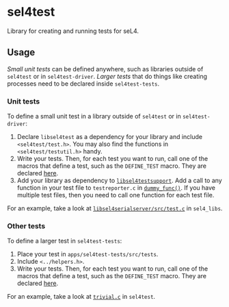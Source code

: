 # sel4test

Library for creating and running tests for seL4.

## Usage

*Small unit tests* can be defined anywhere, such as libraries outside of `sel4test` or in `sel4test-driver`. *Larger tests* that do things like creating processes need to be declared inside `sel4test-tests`.

### Unit tests
To define a small unit test in a library outside of `sel4test` or in `sel4test-driver`:
1. Declare `libsel4test` as a dependency for your library and include `<sel4test/test.h>`. You may also find the functions in `<sel4test/testutil.h>` handy.
2. Write your tests. Then, for each test you want to run, call one of the macros that define a test, such as the `DEFINE_TEST` macro. They are declared [here](http://bitbucket.keg.ertos.in.nicta.com.au/projects/SEL4/repos/sel4_libs/browse/libsel4test/include/sel4test/test.h#88).
3. Add your library as dependency to [`libsel4testsupport`](http://bitbucket.keg.ertos.in.nicta.com.au/projects/SEL4/repos/sel4test/browse/libsel4testsupport). Add a call to any function in your test file to `testreporter.c` in [`dummy_func()`](http://bitbucket.keg.ertos.in.nicta.com.au/projects/SEL4/repos/sel4test/browse/libsel4testsupport/src/testreporter.c#35). If you have multiple test files, then you need to call one function for each test file.

For an example, take a look at [`libsel4serialserver/src/test.c`](http://bitbucket.keg.ertos.in.nicta.com.au/projects/SEL4/repos/sel4_libs/browse/libsel4serialserver/src/test.c) in `sel4_libs`.

### Other tests
To define a larger test in `sel4test-tests`:
1. Place your test in `apps/sel4test-tests/src/tests`.
2. Include `<../helpers.h>`.
3. Write your tests. Then, for each test you want to run, call one of the macros that define a test, such as the `DEFINE_TEST` macro. They are declared [here](http://bitbucket.keg.ertos.in.nicta.com.au/projects/SEL4/repos/sel4_libs/browse/libsel4test/include/sel4test/test.h#88).

For an example, take a look at [`trivial.c`](http://bitbucket.keg.ertos.in.nicta.com.au/projects/SEL4/repos/sel4test/browse/apps/sel4test-tests/src/tests/trivial.c) in `sel4test`.

